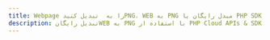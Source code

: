 ---title: Webpage را به  تبدیل کنیدPNG، WEB به PNG مبدل رایگان یا PHP SDKdescription: تبدیل رایگانWEB به PNG با استفاده از PHP Cloud APIs & SDK همچنین اسناد PDF را در Cloud ایجاد، ویرایش و رندر کنید.---